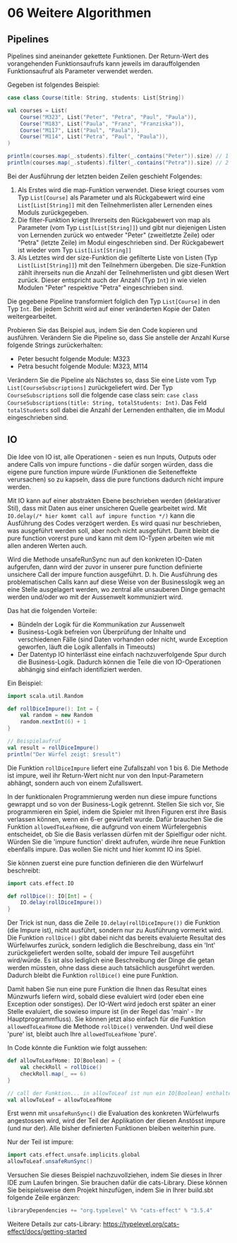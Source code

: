 # 06 Weitere Algorithmen 

## Pipelines

Pipelines sind aneinander gekettete Funktionen. Der Return-Wert des vorangehenden Funktionsaufrufs kann jeweils im 
darauffolgenden Funktionsaufruf als Parameter verwendet werden.

Gegeben ist folgendes Beispiel:

```Scala
case class Course(title: String, students: List[String])

val courses = List(
    Course("M323", List("Peter", "Petra", "Paul", "Paula")),
    Course("M183", List("Paula", "Franz", "Franziska")),
    Course("M117", List("Paul", "Paula")),
    Course("M114", List("Petra", "Paul", "Paula")),
)

println(courses.map(_.students).filter(_.contains("Peter")).size) // 1
println(courses.map(_.students).filter(_.contains("Petra")).size) // 2
```

Bei der Ausführung der letzten beiden Zeilen geschieht Folgendes:
1. Als Erstes wird die map-Funktion verwendet. Diese kriegt courses vom Typ `List[Course]` als Parameter und als 
Rückgabewert wird eine `List[List[String]]` mit den Teilnehmerlisten aller Lernenden eines Moduls zurückgegeben.
2. Die filter-Funktion kriegt Ihrerseits den Rückgabewert von map als Parameter (vom Typ `List[List[String]]`) 
und gibt nur diejenigen Listen von Lernenden zurück wo entweder "Peter" (zweitletzte Zeile) oder "Petra" (letzte Zeile) 
im Modul eingeschrieben sind. Der Rückgabewert ist wieder vom Typ `List[List[String]]`
3. Als Letztes wird der size-Funktion die gefilterte Liste von Listen (Typ `List[List[String]]`) mit den Teilnehmern 
übergeben. Die size-Funktion zählt ihrerseits nun die Anzahl der Teilnehmerlisten und gibt diesen Wert zurück. 
Dieser entspricht auch der Anzahl (Typ `Int`) in wie vielen Modulen "Peter" respektive "Petra" eingeschrieben sind.

Die gegebene Pipeline transformiert folglich den Typ `List[Course]` in den Typ `Int`. Bei jedem Schritt wird auf einer 
veränderten Kopie der Daten weitergearbeitet.

Probieren Sie das Beispiel aus, indem Sie den Code kopieren und ausführen. Verändern Sie die Pipeline so, dass Sie 
anstelle der Anzahl Kurse folgende Strings zurückerhalten:
* Peter besucht folgende Module: M323
* Petra besucht folgende Module: M323, M114

Verändern Sie die Pipeline als Nächstes so, dass Sie eine Liste vom Typ `List[CourseSubscriptions]` zurückgeliefert 
wird. Der Typ `CourseSubscriptions` soll die folgende case class sein: `case class CourseSubscriptions(title: String, totalStudents: Int)`. 
Das Feld `totalStudents` soll dabei die Anzahl der Lernenden enthalten, die im Modul eingeschrieben sind.

## IO

Die Idee von IO ist, alle Operationen - seien es nun Inputs, Outputs oder andere Calls von impure functions - 
die dafür sorgen würden, dass die eigene pure function impure würde (Funktionen die Seiteneffekte verursachen) so zu 
kapseln, dass die pure functions dadurch nicht impure werden.

Mit IO kann auf einer abstrakten Ebene beschrieben werden (deklarativer Stil), dass mit Daten aus einer unsicheren 
Quelle gearbeitet wird. Mit `IO.delay(/* hier kommt call auf impure function */)` kann die Ausführung des Codes 
verzögert werden. Es wird quasi nur beschrieben, was ausgeführt werden soll, aber noch nicht ausgeführt. Damit bleibt 
die pure function vorerst pure und kann mit dem IO-Typen arbeiten wie mit allen anderen Werten auch.

Wird die Methode unsafeRunSync nun auf den konkreten IO-Daten aufgerufen, dann wird der zuvor in unserer pure function 
definierte unsichere Call der impure function ausgeführt. D. h. Die Ausführung des problematischen Calls kann auf diese 
Weise von der Businesslogik weg an eine Stelle ausgelagert werden, wo zentral alle unsauberen Dinge gemacht werden und/oder
wo mit der Aussenwelt kommuniziert wird.

Das hat die folgenden Vorteile:
* Bündeln der Logik für die Kommunikation zur Aussenwelt
* Business-Logik befreien von Überprüfung der Inhalte und verschiedenen Fälle (sind Daten vorhanden oder nicht, 
wurde Exception geworfen, läuft die Logik allenfalls in Timeouts)
* Der Datentyp IO hinterlässt eine einfach nachzuverfolgende Spur durch die Business-Logik. Dadurch können die 
Teile die von IO-Operationen abhängig sind einfach identifiziert werden.

Ein Beispiel:

```Scala
import scala.util.Random

def rollDiceImpure(): Int = {
    val random = new Random
    random.nextInt(6) + 1
}

// Beispielaufruf
val result = rollDiceImpure()
println("Der Würfel zeigt: $result")
```

Die Funktion `rollDiceImpure` liefert eine Zufallszahl von 1 bis 6. Die Methode ist impure, weil ihr Return-Wert 
nicht nur von den Input-Parametern abhängt, sondern auch von einem Zufallswert.

In der funktionalen Programmierung werden nun diese impure functions gewrappt und so von der Business-Logik getrennt. 
Stellen Sie sich vor, Sie programmieren ein Spiel, indem die Spieler mit Ihren Figuren erst ihre Basis verlassen 
können, wenn ein 6-er gewürfelt wurde. Dafür brauchen Sie die Funktion `allowedToLeafHome`, die aufgrund von einem 
Würfelergebnis entscheidet, ob Sie die Basis verlassen dürfen mit der Spielfigur oder nicht. Würden Sie die 
'impure function' direkt aufrufen, würde ihre neue Funktion ebenfalls impure. Das wollen Sie nicht und hier kommt IO ins Spiel.

Sie können zuerst eine pure function definieren die den Würfelwurf beschreibt:

```Scala
import cats.effect.IO

def rollDice(): IO[Int] = {
    IO.delay(rollDiceImpure())
}
```

Der Trick ist nun, dass die Zeile `IO.delay(rollDiceImpure())` die Funktion (die Impure ist), nicht ausführt, sondern nur zu 
Ausführung vormerkt wird. Die Funktion `rollDice()` gibt dabei nicht das bereits evaluierte Resultat des Würfelwurfes zurück, 
sondern lediglich die Beschreibung, dass ein 'Int' zurückgeliefert werden sollte, sobald der impure Teil ausgeführt wird/würde. 
Es ist also lediglich eine Beschreibung der Dinge die getan werden müssten, ohne dass diese auch tatsächlich ausgeführt werden. 
Dadurch bleibt die Funktion `rollDice()` eine pure Funktion.

Damit haben Sie nun eine pure Funktion die Ihnen das Resultat eines Münzwurfs liefern wird, sobald diese evaluiert wird 
(oder eben eine Exception oder sonstiges). Der IO-Wert wird jedoch erst später an einer Stelle evaluiert, die sowieso 
impure ist (in der Regel das 'main' - Ihr Hauptprogrammfluss). Sie können jetzt also einfach für die Funktion `allowedToLeafHome` 
die Methode `rollDice()` verwenden. Und weil diese 'pure' ist, bleibt auch Ihre `allowedToLeafHome` 'pure'.

In Code könnte die Funktion wie folgt aussehen:

```Scala
def allowToLeafHome: IO[Boolean] = {
    val checkRoll = rollDice()
    checkRoll.map(_ == 6)
}

// call der Funktion... in allowToLeaf ist nun ein IO[Boolean] enthalten
val allowToLeaf = allowToLeafHome
```

Erst wenn mit `unsafeRunSync()` die Evaluation des konkreten Würfelwurfs angestossen wird, wird der Teil der Applikation 
der diesen Anstösst impure (und nur der). Alle bisher definierten Funktionen bleiben weiterhin pure.

Nur der Teil ist impure:

```Scala
import cats.effect.unsafe.implicits.global
allowToLeaf.unsafeRunSync()
```

Versuchen Sie dieses Beispiel nachzuvollziehen, indem Sie dieses in Ihrer IDE zum Laufen bringen. Sie brauchen dafür 
die cats-Library. Diese können Sie beispielsweise dem Projekt hinzufügen, indem Sie in Ihrer build.sbt folgende Zeile ergänzen:

```Scala
libraryDependencies += "org.typelevel" %% "cats-effect" % "3.5.4"
```

Weitere Details zur cats-Library: https://typelevel.org/cats-effect/docs/getting-started
